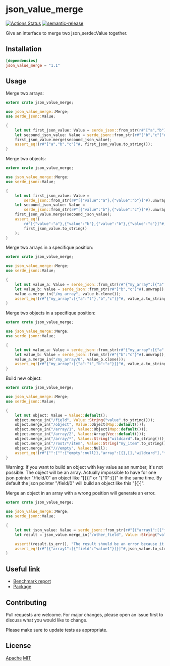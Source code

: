 # json_value_merge

[![Actions Status](https://github.com/jmfiaschi/json_value_merge/workflows/CI/badge.svg)](https://github.com/jmfiaschi/json_value_merge/actions/workflows/ci.yml)
[![semantic-release](https://img.shields.io/badge/%20%20%F0%9F%93%A6%F0%9F%9A%80-semantic--release-e10079.svg)](https://github.com/semantic-release/semantic-release)

Give an interface to merge two json_serde::Value together.

## Installation

 ```Toml
[dependencies]
json_value_merge = "1.1"
```

## Usage

Merge two arrays:

```rust
extern crate json_value_merge;

use json_value_merge::Merge;
use serde_json::Value;

{
    let mut first_json_value: Value = serde_json::from_str(r#"["a","b"]"#).unwrap();
    let secound_json_value: Value = serde_json::from_str(r#"["b","c"]"#).unwrap();
    first_json_value.merge(secound_json_value);
    assert_eq!(r#"["a","b","c"]"#, first_json_value.to_string());
}
```

Merge two objects:

```rust
extern crate json_value_merge;

use json_value_merge::Merge;
use serde_json::Value;

{
    let mut first_json_value: Value =
        serde_json::from_str(r#"[{"value":"a"},{"value":"b"}]"#).unwrap();
    let secound_json_value: Value =
        serde_json::from_str(r#"[{"value":"b"},{"value":"c"}]"#).unwrap();
    first_json_value.merge(secound_json_value);
    assert_eq!(
        r#"[{"value":"a"},{"value":"b"},{"value":"b"},{"value":"c"}]"#,
        first_json_value.to_string()
    );
}
```

Merge two arrays in a specifique position:

```rust
extern crate json_value_merge;

use json_value_merge::Merge;
use serde_json::Value;

{
    let mut value_a: Value = serde_json::from_str(r#"{"my_array":[{"a":"t"}]}"#).unwrap();
    let value_b: Value = serde_json::from_str(r#"["b","c"]"#).unwrap();
    value_a.merge_in("/my_array", value_b.clone());
    assert_eq!(r#"{"my_array":[{"a":"t"},"b","c"]}"#, value_a.to_string());
}
```

Merge two objects in a specifique position:

```rust
extern crate json_value_merge;

use json_value_merge::Merge;
use serde_json::Value;

{
    let mut value_a: Value = serde_json::from_str(r#"{"my_array":[{"a":"t"}]}"#).unwrap();
    let value_b: Value = serde_json::from_str(r#"{"b":"c"}"#).unwrap();
    value_a.merge_in("/my_array/0", value_b.clone());
    assert_eq!(r#"{"my_array":[{"a":"t","b":"c"}]}"#, value_a.to_string());
}
```

Build new object:

```rust
extern crate json_value_merge;

use json_value_merge::Merge;
use serde_json::Value;

{
    let mut object: Value = Value::default();
    object.merge_in("/field", Value::String("value".to_string()));
    object.merge_in("/object", Value::Object(Map::default()));
    object.merge_in("/array/1", Value::Object(Map::default()));
    object.merge_in("/array/2", Value::Array(Vec::default()));
    object.merge_in("/array/*", Value::String("wildcard".to_string()));
    object.merge_in("/root/*/item", Value::String("my_item".to_string()));
    object.merge_in("///empty", Value::Null);
    assert_eq!(r#"{"":{"":{"empty":null}},"array":[{},[],"wildcard"],"field":"value","object":{},"root":[{"item":"my_item"}]}"#, object.to_string());
}
```

Warning: If you want to build an object with key value as an number, it's not possible. The object will be an array.
Actually impossible to have for one json pointer "/field/0" an object like "[{}]" or "{"0":{}}" in the same time.
By default the json pointer "/field/0"  will build an object like this "[{}]".

Merge an object in an array with a wrong position will generate an error.

```rust
extern crate json_value_merge;

use json_value_merge::Merge;
use serde_json::Value;

{
    let mut json_value: Value = serde_json::from_str(r#"[{"array1":[{"field":"value1"}]}]"#).unwrap();
    let result = json_value.merge_in("/other_field", Value::String("value".to_string()));

    assert!(result.is_err(), "The result should be an error because it's not possible to find or add an object in an array with a string field exept '*'");
    assert_eq!(r#"[{"array1":[{"field":"value1"}]}]"#,json_value.to_string());
}
```

## Useful link

* [Benchmark report](https://jmfiaschi.github.io/json_value_merge/bench/main/)
* [Package](https://crates.io/crates/json_value_merge)

## Contributing

Pull requests are welcome. For major changes, please open an issue first to discuss what you would like to change.

Please make sure to update tests as appropriate.

## License

[Apache](https://choosealicense.com/licenses/apache-2.0/)
[MIT](https://choosealicense.com/licenses/mit/)
